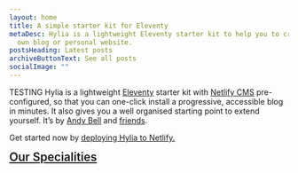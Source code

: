 ```yaml
---
layout: home
title: A simple starter kit for Eleventy
metaDesc: Hylia is a lightweight Eleventy starter kit to help you to create your
  own blog or personal website.
postsHeading: Latest posts
archiveButtonText: See all posts
socialImage: ""
---
```

TESTING Hylia is a lightweight [Eleventy](https://11ty.io) starter kit with [Netlify CMS](https://www.netlifycms.org/) pre-configured, so that you can one-click install a progressive, accessible blog in minutes. It also gives you a well organised starting point to extend yourself. It’s by [Andy Bell](https://twitter.com/hankchizljaw) and [friends](https://github.com/aarongustafson/hylia/graphs/contributors).

Get started now by [deploying Hylia to Netlify.](https://app.netlify.com/start/deploy?repository=https://github.com/hankchizljaw/hylia&stack=cms)

<div class="row my-2">
  <div class="col-md-4 text-left">
    <a class=" ml-2" style="font-weight: 600; font-size: 1.3rem;" href="#!/~/">Our Specialities</a>
  </div>
  <div class="col-md-4 text-center mt-1">
    <div id="my-search-28117020"></div>
  </div>
  <div class="col-md-4 text-right" style="margin-top: -5px;">
    <div class="ec-cart-widget"></div>
  </div>
</div>

<div id="my-store-28117020"></div>
                    
<div class="ec-cart-widget text-center" style="margin-top: -20px;"></div>

<div class="mt-0">
  <script data-cfasync="false" type="text/javascript" src="https://app.ecwid.com/script.js?28117020&data_platform=code&data_date=2020-04-18" charset="utf-8"></script>
  <script type="text/javascript"> xProductBrowser("categoriesPerRow=3","views=grid(20,3) list(60) table(60)","categoryView=grid","searchView=list","id=my-store-28117020");</script>
  <script type="text/javascript"> xSearch("id=my-search-28117020"); </script>
  <script type="text/javascript">Ecwid.init();</script>
</div>